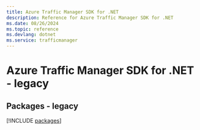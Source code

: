 ```yaml
---
title: Azure Traffic Manager SDK for .NET
description: Reference for Azure Traffic Manager SDK for .NET
ms.date: 08/26/2024
ms.topic: reference
ms.devlang: dotnet
ms.service: trafficmanager
---
```

# Azure Traffic Manager SDK for .NET - legacy
## Packages - legacy
[!INCLUDE [packages](traffic-manager-index.md)]